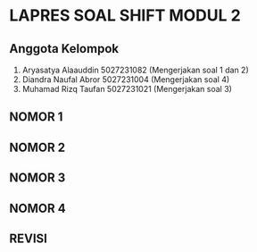 # LAPRES SOAL SHIFT MODUL 2

## Anggota Kelompok

1. Aryasatya Alaauddin 5027231082 (Mengerjakan soal 1 dan 2)
2. Diandra Naufal Abror 5027231004 (Mengerjakan soal 4)
3. Muhamad Rizq Taufan 5027231021 (Mengerjakan soal 3)

## NOMOR 1

## NOMOR 2

## NOMOR 3

## NOMOR 4

## REVISI
